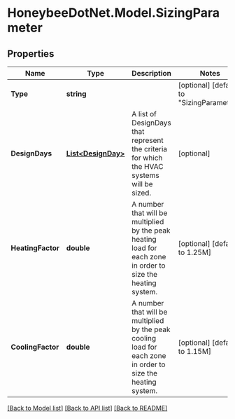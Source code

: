 
# HoneybeeDotNet.Model.SizingParameter

## Properties

Name | Type | Description | Notes
------------ | ------------- | ------------- | -------------
**Type** | **string** |  | [optional] [default to "SizingParameter"]
**DesignDays** | [**List&lt;DesignDay&gt;**](DesignDay.md) | A list of DesignDays that represent the criteria for which the HVAC systems will be sized. | [optional] 
**HeatingFactor** | **double** | A number that will be multiplied by the peak heating load for each zone in order to size the heating system. | [optional] [default to 1.25M]
**CoolingFactor** | **double** | A number that will be multiplied by the peak cooling load for each zone in order to size the heating system. | [optional] [default to 1.15M]

[[Back to Model list]](../README.md#documentation-for-models)
[[Back to API list]](../README.md#documentation-for-api-endpoints)
[[Back to README]](../README.md)

